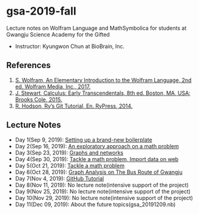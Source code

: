 # gsa-2019-fall
Lecture notes on Wolfram Language and MathSymbolica for students at Gwangju Science Academy for the Gifted

 * Instructor: Kyungwon Chun at BioBrain, Inc.
 
## References
 1. [S. Wolfram, An Elementary Introduction to the Wolfram Language, 2nd ed. Wolfram Media, Inc., 2017.](https://www.wolfram.com/language/elementary-introduction/2nd-ed/)
 1. [J. Stewart, Calculus: Early Transcendentals, 8th ed. Boston, MA, USA: Brooks Cole, 2015.](https://www.stewartcalculus.com/media/17_home.php)
 1. [R. Hodson, Ry’s Git Tutorial, En. RyPress, 2014.](https://www.amazon.com/Rys-Git-Tutorial-Ryan-Hodson-ebook/dp/B00QFIA5OC)

  
## Lecture Notes
* Day 1(Sep 9, 2019): [Setting up a brand-new boilerplate](gsa_20190909.nb)
* Day 2(Sep 16, 2019): [An exploratory approach on a math problem](gsa_20190916.nb)
* Day 3(Sep 23, 2019): [Graphs and networks](gsa_20190923.nb)
* Day 4(Sep 30, 2019): [Tackle a math problem, Import data on web](gsa_20190930.nb)
* Day 5(Oct 21, 2019): [Tackle a math problem](gsa_20191021.nb)
* Day 6(Oct 28, 2019): [Graph Analysis on The Bus Route of Gwangju](gsa_20191028.nb)
* Day 7(Nov 4, 2019): [GitHub Tutorial](gsa_20191104.nb)
* Day 8(Nov 11, 2019): No lecture note(intensive support of the project)
* Day 9(Nov 25, 2019): No lecture note(intensive support of the project)
* Day 10(Nov 29, 2019): No lecture note(intensive support of the project)
* Day 11(Dec 09, 2019): About the future topics(gsa_20191209.nb)

